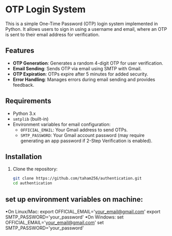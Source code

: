 # OTP Login System

This is a simple One-Time Password (OTP) login system implemented in Python. It allows users to sign in using a username and email, where an OTP is sent to their email address for verification.

## Features

- **OTP Generation**: Generates a random 4-digit OTP for user verification.
- **Email Sending**: Sends OTP via email using SMTP with Gmail.
- **OTP Expiration**: OTPs expire after 5 minutes for added security.
- **Error Handling**: Manages errors during email sending and provides feedback.

## Requirements

- Python 3.x
- `smtplib` (built-in)
- Environment variables for email configuration:
  - `OFFICIAL_EMAIL`: Your Gmail address to send OTPs.
  - `SMTP_PASSWORD`: Your Gmail account password (may require generating an app password if 2-Step Verification is enabled).

## Installation

1. Clone the repository:
   ```bash
   git clone https://github.com/taham256/authentication.git
   cd authentication
   
## set up environment variables on machine:
•On Linux/Mac:
   export OFFICIAL_EMAIL='your_email@gmail.com'
   export SMTP_PASSWORD='your_password'
•On Windows:
   set OFFICIAL_EMAIL='your_email@gmail.com'
   set SMTP_PASSWORD='your_password'
